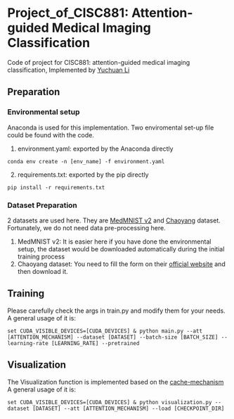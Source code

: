 # Project_of_CISC881: Attention-guided Medical Imaging Classification
Code of project for CISC881: attention-guided medical imaging classification, Implemented by [Yuchuan Li](https://github.com/infinitr0us)

## Preparation
### Environmental setup
Anaconda is used for this implementation. Two enviromental set-up file could be found with the code.
1. environment.yaml: exported by the Anaconda directly
```
conda env create -n [env_name] -f environment.yaml
```
2. requirements.txt: exported by the pip directly 
```
pip install -r requirements.txt
```
### Dataset Preparation
2 datasets are used here. They are [MedMNIST v2](https://github.com/MedMNIST/MedMNIST) and [Chaoyang](https://github.com/bupt-ai-cz/HSA-NRL/tree/9d404dd671f675c3b3bd8f430c5708a7a35ae57d) dataset. Fortunately, we do not need data pre-processing here.
1. MedMNIST v2: It is easier here if you have done the environmental setup, the dataset would be downloaded automatically during the initial training process
2. Chaoyang dataset: You need to fill the form on their [official website](https://bupt-ai-cz.github.io/HSA-NRL/) and then download it.

## Training
Please carefully check the args in train.py and modify them for your needs. 
A general usage of it is:
```
set CUDA_VISIBLE_DEVICES=[CUDA_DEVICES] & python main.py --att [ATTENTION_MECHANISM] --dataset [DATASET] --batch-size [BATCH_SIZE] --learning-rate [LEARNING_RATE] --pretrained
```

## Visualization
The Visualization function is implemented based on the [cache-mechanism](https://github.com/luo3300612/Visualizer)
A general usage of it is:
```
set CUDA_VISIBLE_DEVICES=[CUDA_DEVICES] & python visualization.py --dataset [DATASET] --att [ATTENTION_MECHANISM] --load [CHECKPOINT_DIR]
```
